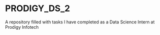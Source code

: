 # PRODIGY_DS_2
A repository filled with tasks I have completed as a Data Science Intern at Prodigy Infotech
